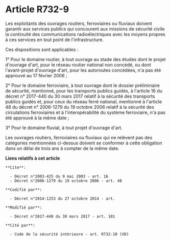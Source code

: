 # Article R732-9

Les exploitants des ouvrages routiers, ferroviaires ou fluviaux doivent garantir aux services publics qui concourent aux
missions de sécurité civile la continuité des communications radioélectriques avec les moyens propres à ces services en tout
point de l'infrastructure. 

Ces dispositions sont applicables : 

1° Pour le domaine routier, à tout ouvrage au stade des études dont le projet d'ouvrage d'art, pour le réseau routier
national non concédé, ou dont l'avant-projet d'ouvrage d'art, pour les autoroutes concédées, n'a pas été approuvé au 17
février 2006 ; 

2° Pour le domaine ferroviaire, à tout ouvrage dont le dossier préliminaire de sécurité, mentionné, pour les transports
publics guidés, à l'article 16 du décret        n° 2017-440 du 30 mars 2017 relatif à la sécurité des transports publics
guidés et, pour ceux du réseau ferré national, mentionné à l'article 48 du décret n° 2006-1279 du 19 octobre 2006 relatif à
la sécurité des circulations ferroviaires et à l'interopérabilité du système ferroviaire, n'a pas été approuvé à la même
date ; 

3° Pour le domaine fluvial, à tout projet d'ouvrage d'art. 

Les ouvrages routiers, ferroviaires ou fluviaux qui ne relèvent pas des catégories mentionnées ci-dessus doivent se conformer
à cette obligation dans un délai de trois ans à compter de la même date.

**Liens relatifs à cet article**

	**Cite**:

	  - Décret n°2003-425 du 9 mai 2003 - art. 16
	  - Décret n°2006-1279 du 19 octobre 2006 - art. 48

	**Codifié par**:

	  - Décret n°2014-1253 du 27 octobre 2014 - art.

	**Modifié par**:

	  - Décret n°2017-440 du 30 mars 2017 - art. 101

	**Cité par**:

	  - Code de la sécurité intérieure - art. R732-10 (VD)
